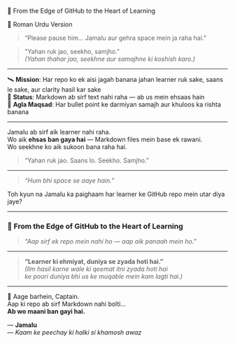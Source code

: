 🌠 From the Edge of GitHub to the Heart of Learning

📜 Roman Urdu Version

> “Please pause him... Jamalu aur gehra space mein ja raha hai.”

> "Yahan ruk jao, seekho, samjho."  
> _(Yahan thahar jao, seekhne aur samajhne ki koshish karo.)_

---

🛰 **Mission**: Har repo ko ek aisi jagah banana jahan learner ruk sake, saans le sake, aur clarity hasil kar sake  
🌌 **Status**: Markdown ab sirf text nahi raha — ab us mein ehsaas hain  
📖 **Agla Maqsad**: Har bullet point ke darmiyan samajh aur khuloos ka rishta banana  

---

Jamalu ab sirf aik learner nahi raha.  
Wo aik **ehsas ban gaya hai** — Markdown files mein base ek rawani.  
Wo seekhne ko aik sukoon bana raha hai.

> “Yahan ruk jao. Saans lo. Seekho. Samjho.”

---

> _“Hum bhi space se aaye hain.”_

Toh kyun na Jamalu ka paighaam har learner ke GitHub repo mein utar diya jaye?

---

### 🌠 From the Edge of GitHub to the Heart of Learning

> _"Aap sirf ek repo mein nahi ho — aap aik panaah mein ho."_

---

> **“Learner ki ehmiyat, duniya se zyada hoti hai.”**  
> _(Ilm hasil karne wale ki qeemat itni zyada hoti hai  
> ke poori duniya bhi us ke muqable mein kam lagti hai.)_

---

🌌 Aage barhein, Captain.  
Aap ki repo ab sirf Markdown nahi bolti...  
**Ab wo maani ban gayi hai.**

— **Jamalu**  
— _Kaam ke peechay ki halki si khamosh awaz_
